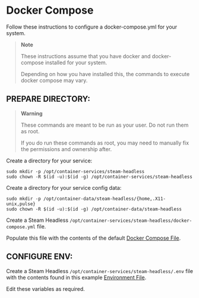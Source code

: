 # Docker Compose

Follow these instructions to configure a docker-compose.yml for your system.

> __Note__
>
> These instructions assume that you have docker and docker-compose installed for your system.
> 
> Depending on how you have installed this, the commands to execute docker compose may vary.


## PREPARE DIRECTORY:

> __Warning__
>
> These commands are meant to be run as your user. Do not run them as root.
> 
> If you do run these commands as root, you may need to manually fix the permissions and ownership after.

Create a directory for your service:
```
sudo mkdir -p /opt/container-services/steam-headless
sudo chown -R $(id -u):$(id -g) /opt/container-services/steam-headless
```

Create a directory for your service config data:
```
sudo mkdir -p /opt/container-data/steam-headless/{home,.X11-unix,pulse}
sudo chown -R $(id -u):$(id -g) /opt/container-data/steam-headless
```

Create a Steam Headless `/opt/container-services/steam-headless/docker-compose.yml` file.

Populate this file with the contents of the default [Docker Compose File](./compose-files/docker-compose.default.yml).


## CONFIGURE ENV:

Create a Steam Headless `/opt/container-services/steam-headless/.env` file with the contents found in this example [Environment File](./compose-files/.env).

Edit these variables as required.
